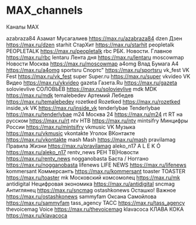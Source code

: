 # MAX_channels
Каналы MAX

azabraza84 Азамат Мусагалиев https://max.ru/azabraza84
dzen Дзен https://max.ru/dzen
starhit СтарХит https://max.ru/starhit
peopletalk PEOPLETALK https://max.ru/peopletalk
rbc РБК. Новости. Главное https://max.ru/rbc
lentaru Лента дня https://max.ru/lentaru
moscowmap Новости Москва https://max.ru/moscowmap
a4omg Влад Бумага А4 https://max.ru/a4omg
sportsru Спортс" https://max.ru/sportsru
vk_fest VK Fest https://max.ru/vk_fest
super Super.ru https://max.ru/super
vkvideo VK Видео https://max.ru/vkvideo
gazeta Газета.Ru https://max.ru/gazeta
solovievlive СОЛОВЬЁВ https://max.ru/solovievlive
mdk MDK https://max.ru/mdk
temalebedev Артемий Лебедев https://max.ru/temalebedev
rozetked Rozetked https://max.ru/rozetked
inside_vk VK https://max.ru/inside_vk
tenderlybae Tenderlybae https://max.ru/tenderlybae
m24 Москва 24 https://max.ru/m24
rt RT на русском https://max.ru/rt
ntv НТВ https://max.ru/ntv
mintsifry Минцифры России https://max.ru/mintsifry
vkmusic VK Музыка https://max.ru/vkmusic
vkontakte Уголок ВКонтакте https://max.ru/vkontakte
mash Mash https://max.ru/mash
pravilamag Правила Жизни https://max.ru/pravilamag
aleko_n17 A L E K Ó https://max.ru/aleko_n17
rentv_news РЕН ТВ|Новости https://max.ru/rentv_news
nogganobasta Баста / Ноггано https://max.ru/nogganobasta
lifenews LIFE NEWS https://max.ru/lifenews
kommersant Коммерсантъ https://max.ru/kommersant
toaster TOASTER https://max.ru/toaster
mk Московский комсомолец https://max.ru/mk
antidigital Нецифровая экономика https://max.ru/antidigital
sncmag Антиглянец https://max.ru/sncmag
ostashkonews Осташко! Важное https://max.ru/ostashkonews
sammyfam Оксана Самойлова https://max.ru/sammyfam
tass_agency ТАСС https://max.ru/tass_agency
thevoicemag Voice https://max.ru/thevoicemag
klavacoca КЛАВА КОКА https://max.ru/klavacoca
